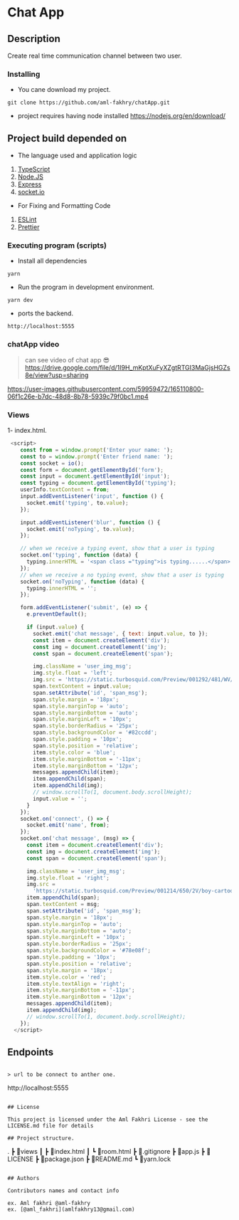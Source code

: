 # Chat App

## Description

Create real time communication channel between two user.

### Installing

- You cane download my project.

```
git clone https://github.com/aml-fakhry/chatApp.git
```

- project requires having node installed https://nodejs.org/en/download/

## Project build depended on

- The language used and application logic

1. [TypeScript](https://www.typescriptlang.org/docs/)
2. [Node.JS](https://nodejs.org/dist/latest-v16.x/docs/api/)
3. [Express](https://expressjs.com/)
4. [socket.io](https://socket.io.com/)

- For Fixing and Formatting Code

1. [ESLint](https://eslint.org/docs/user-guide/getting-started)
2. [Prettier](https://prettier.io/docs/en/index.html)

### Executing program (scripts)

- Install all dependencies

```
yarn
```

- Run the program in development environment.

```
yarn dev
```

- ports the backend.

```
http://localhost:5555
```

### chatApp video

> can see video of chat app 😎 https://drive.google.com/file/d/1I9H_mKptXuFyXZgtRTGI3MaGjsHGZs8e/view?usp=sharing

https://user-images.githubusercontent.com/59959472/165110800-06f1c26e-b7dc-48d8-8b78-5939c79f0bc1.mp4

### Views

1- index.html.

```javascript
 <script>
    const from = window.prompt('Enter your name: ');
    const to = window.prompt('Enter friend name: ');
    const socket = io();
    const form = document.getElementById('form');
    const input = document.getElementById('input');
    const typing = document.getElementById('typing');
    userInfo.textContent = from;
    input.addEventListener('input', function () {
      socket.emit('typing', to.value);
    });

    input.addEventListener('blur', function () {
      socket.emit('noTyping', to.value);
    });

    // when we receive a typing event, show that a user is typing
    socket.on('typing', function (data) {
      typing.innerHTML = '<span class ="typing">is typing......</span>';
    });
    // when we receive a no typing event, show that a user is typing
    socket.on('noTyping', function (data) {
      typing.innerHTML = '';
    });

    form.addEventListener('submit', (e) => {
      e.preventDefault();

      if (input.value) {
        socket.emit('chat message', { text: input.value, to });
        const item = document.createElement('div');
        const img = document.createElement('img');
        const span = document.createElement('span');

        img.className = 'user_img_msg';
        img.style.float = 'left';
        img.src = 'https://static.turbosquid.com/Preview/001292/481/WV/_D.jpg';
        span.textContent = input.value;
        span.setAttribute('id', 'span_msg');
        span.style.margin = '18px';
        span.style.marginTop = 'auto';
        span.style.marginBottom = 'auto';
        span.style.marginLeft = '10px';
        span.style.borderRadius = '25px';
        span.style.backgroundColor = '#82ccdd';
        span.style.padding = '10px';
        span.style.position = 'relative';
        item.style.color = 'blue';
        item.style.marginBottom = '-11px';
        item.style.marginBottom = '12px';
        messages.appendChild(item);
        item.appendChild(span);
        item.appendChild(img);
        // window.scrollTo(1, document.body.scrollHeight);
        input.value = '';
      }
    });
    socket.on('connect', () => {
      socket.emit('name', from);
    });
    socket.on('chat message', (msg) => {
      const item = document.createElement('div');
      const img = document.createElement('img');
      const span = document.createElement('span');

      img.className = 'user_img_msg';
      img.style.float = 'right';
      img.src =
        'https://static.turbosquid.com/Preview/001214/650/2V/boy-cartoon-3D-model_D.jpg';
      item.appendChild(span);
      span.textContent = msg;
      span.setAttribute('id', 'span_msg');
      span.style.margin = '18px';
      span.style.marginTop = 'auto';
      span.style.marginBottom = 'auto';
      span.style.marginLeft = '10px';
      span.style.borderRadius = '25px';
      span.style.backgroundColor = '#78e08f';
      span.style.padding = '10px';
      span.style.position = 'relative';
      span.style.margin = '18px';
      item.style.color = 'red';
      item.style.textAlign = 'right';
      item.style.marginBottom = '-11px';
      item.style.marginBottom = '12px';
      messages.appendChild(item);
      item.appendChild(img);
      // window.scrollTo(1, document.body.scrollHeight);
    });
  </script>

```

## Endpoints

```

> url to be connect to anther one.

```

http://localhost:5555

```

## License

This project is licensed under the Aml Fakhri License - see the LICENSE.md file for details

## Project structure.

```

.
┣ 📂views
┃ ┣ 📜index.html
┃ ┗ 📜room.html
┣ 📜.gitignore
┣ 📜app.js
┣ 📜LICENSE
┣ 📜package.json
┣ 📜README.md
┗ 📜yarn.lock

```

## Authors

Contributors names and contact info

ex. Aml fakhri @aml-fakhry
ex. [@aml_fakhri](amlfakhry13@gmail.com)

```
